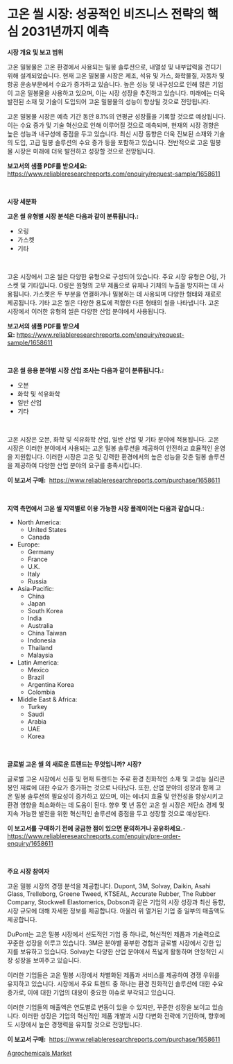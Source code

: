 <p><h1>고온 씰 시장: 성공적인 비즈니스 전략의 핵심 2031년까지 예측</h1></p><p><strong>시장 개요 및 보고 범위</strong></p>
<p><p>고온 밀봉물은 고온 환경에서 사용되는 밀봉 솔루션으로, 내열성 및 내부압력을 견디기 위해 설계되었습니다. 현재 고온 밀봉물 시장은 제조, 석유 및 가스, 화학물질, 자동차 및 항공 운송부문에서 수요가 증가하고 있습니다. 높은 성능 및 내구성으로 인해 많은 기업이 고온 밀봉물을 사용하고 있으며, 이는 시장 성장을 추진하고 있습니다. 미래에는 더욱 발전된 소재 및 기술이 도입되어 고온 밀봉물의 성능이 향상될 것으로 전망됩니다.</p><p>고온 밀봉물 시장은 예측 기간 동안 8.1%의 연평균 성장률을 기록할 것으로 예상됩니다. 이는 수요 증가 및 기술 혁신으로 인해 이루어질 것으로 예측되며, 현재의 시장 경향은 높은 성능과 내구성에 중점을 두고 있습니다. 최신 시장 동향은 더욱 진보된 소재와 기술의 도입, 고급 밀봉 솔루션의 수요 증가 등을 포함하고 있습니다. 전반적으로 고온 밀봉물 시장은 미래에 더욱 발전하고 성장할 것으로 전망됩니다.</p></p>
<p><strong>보고서의 샘플 PDF를 받으세요:</strong> <a href="https://www.reliableresearchreports.com/enquiry/request-sample/1658611">https://www.reliableresearchreports.com/enquiry/request-sample/1658611</a></p>
<p>&nbsp;</p>
<p><strong>시장 세분화</strong></p>
<p><strong>고온 씰 유형별 시장 분석은 다음과 같이 분류됩니다.:</strong></p>
<p><ul><li>오링</li><li>가스켓</li><li>기타</li></ul></p>
<p>&nbsp;</p>
<p><p>고온 시장에서 고온 씰은 다양한 유형으로 구성되어 있습니다. 주요 시장 유형은 O링, 가스켓 및 기타입니다. O링은 원형의 고무 제품으로 유체나 기체의 누출을 방지하는 데 사용됩니다. 가스켓은 두 부분을 연결하거나 밀봉하는 데 사용되며 다양한 형태와 재료로 제공됩니다. 기타 고온 씰은 다양한 용도에 적합한 다른 형태의 씰을 나타냅니다. 고온 시장에서 이러한 유형의 씰은 다양한 산업 분야에서 사용됩니다.</p></p>
<p><strong>보고서의 샘플 PDF를 받으세요:</strong>&nbsp;<a href="https://www.reliableresearchreports.com/enquiry/request-sample/1658611">https://www.reliableresearchreports.com/enquiry/request-sample/1658611</a></p>
<p>&nbsp;</p>
<p><strong> 고온 씰 응용 분야별 시장 산업 조사는 다음과 같이 분류됩니다.:</strong></p>
<p><ul><li>오븐</li><li>화학 및 석유화학</li><li>일반 산업</li><li>기타</li></ul></p>
<p>&nbsp;</p>
<p><p>고온 시장은 오븐, 화학 및 석유화학 산업, 일반 산업 및 기타 분야에 적용됩니다. 고온 시장은 이러한 분야에서 사용되는 고온 밀봉 솔루션을 제공하여 안전하고 효율적인 운영을 지원합니다. 이러한 시장은 고온 및 강력한 환경에서의 높은 성능을 갖춘 밀봉 솔루션을 제공하여 다양한 산업 분야의 요구를 충족시킵니다.</p></p>
<p><strong>이 보고서 구매:</strong>&nbsp; <a href="https://www.reliableresearchreports.com/purchase/1658611">https://www.reliableresearchreports.com/purchase/1658611</a></p>
<p>&nbsp;</p>
<p><strong>지역 측면에서 고온 씰 지역별로 이용 가능한 시장 플레이어는 다음과 같습니다.:</strong></p>
<p><ul>
    <li>
        North America:
        <ul>
            <li>United States</li>
            <li>Canada</li>
        </ul>
    </li>
    <li>
        Europe:
        <ul>
            <li>Germany</li>
            <li>France</li>
            <li>U.K.</li>
            <li>Italy</li>
            <li>Russia</li>
        </ul>
    </li>
    <li>
        Asia-Pacific:
        <ul>
            <li>China</li>
            <li>Japan</li>
            <li>South Korea</li>
            <li>India</li>
            <li>Australia</li>
            <li>China Taiwan</li>
            <li>Indonesia</li>
            <li>Thailand</li>
            <li>Malaysia</li>
        </ul>
    </li>
    <li>
        Latin America:
        <ul>
            <li>Mexico</li>
            <li>Brazil</li>
            <li>Argentina Korea</li>
            <li>Colombia</li>
        </ul>
    </li>
    <li>
        Middle East & Africa:
        <ul>
            <li>Turkey</li>
            <li>Saudi</li>
            <li>Arabia</li>
            <li>UAE</li>
            <li>Korea</li>
        </ul>
    </li>
    </ul></p>
<p>&nbsp;</p>
<p><strong>글로벌 고온 씰 의 새로운 트렌드는 무엇입니까? 시장?</strong></p>
<p><p>글로벌 고온 시장에서 신흥 및 현재 트렌드는 주로 환경 친화적인 소재 및 고성능 실리콘 봉인 재료에 대한 수요가 증가하는 것으로 나타났다. 또한, 산업 분야의 성장과 함께 고온 밀봉 솔루션의 필요성이 증가하고 있으며, 이는 에너지 효율 및 안전성을 향상시키고 환경 영향을 최소화하는 데 도움이 된다. 향후 몇 년 동안 고온 씰 시장은 저탄소 경제 및 지속 가능한 발전을 위한 혁신적인 솔루션에 중점을 두고 성장할 것으로 예상된다.</p></p>
<p><strong>이 보고서를 구매하기 전에 궁금한 점이 있으면 문의하거나 공유하세요.</strong>- <a href="https://www.reliableresearchreports.com/enquiry/pre-order-enquiry/1658611">https://www.reliableresearchreports.com/enquiry/pre-order-enquiry/1658611</a></p>
<p>&nbsp;</p>
<p><strong>주요 시장 참여자</strong></p>
<p><p>고온 밀봉 시장의 경쟁 분석을 제공합니다. Dupont, 3M, Solvay, Daikin, Asahi Glass, Trelleborg, Greene Tweed, KTSEAL, Accurate Rubber, The Rubber Company, Stockwell Elastomerics, Dobson과 같은 기업의 시장 성장과 최신 동향, 시장 규모에 대해 자세한 정보를 제공합니다. 아울러 위 열거된 기업 중 일부의 매출액도 제공합니다.</p><p>DuPont는 고온 밀봉 시장에서 선도적인 기업 중 하나로, 혁신적인 제품과 기술력으로 꾸준한 성장을 이루고 있습니다. 3M은 분야별 풍부한 경험과 글로벌 시장에서 강한 입지를 보유하고 있습니다. Solvay는 다양한 산업 분야에서 폭넓게 활동하며 안정적인 시장 성장을 보여주고 있습니다.</p><p>이러한 기업들은 고온 밀봉 시장에서 차별화된 제품과 서비스를 제공하여 경쟁 우위를 유지하고 있습니다. 시장에서 주요 트렌드 중 하나는 환경 친화적인 솔루션에 대한 수요 증가로, 이에 대한 기업의 대응이 중요한 이슈로 부각되고 있습니다.</p><p>이러한 기업들의 매출액은 연도별로 변동이 있을 수 있지만, 꾸준한 성장을 보이고 있습니다. 이러한 성장은 기업의 혁신적인 제품 개발과 시장 다변화 전략에 기인하며, 향후에도 시장에서 높은 경쟁력을 유지할 것으로 전망됩니다.</p></p>
<p><strong>이 보고서 구매:</strong>&nbsp;&nbsp;<a href="https://www.reliableresearchreports.com/purchase/1658611">https://www.reliableresearchreports.com/purchase/1658611</a></p>
<p><p><a href="https://cautious-neon-760.notion.site/Decoding-the-Agrochemicals-Market-A-Deep-Dive-into-the-Latest-Market-Trends-Market-Segmentation-a-4d447474a28646a5ad72199dbadb4ea6">Agrochemicals Market</a></p></p>
